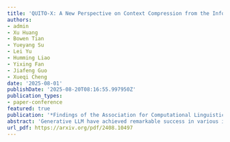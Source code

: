 ```yaml
---
title: 'QUITO-X: A New Perspective on Context Compression from the Information Bottleneck Theory'
authors:
- admin
- Xu Huang
- Bowen Tian
- Yueyang Su
- Lei Yu
- Humming Liao
- Yixing Fan
- Jiafeng Guo
- Xueqi Cheng
date: '2025-08-01'
publishDate: '2025-08-20T08:16:55.997950Z'
publication_types:
- paper-conference
featured: true
publication: '*Findings of the Association for Computational Linguistics* (EMNLP 2025)'
abstract: 'Generative LLM have achieved remarkable success in various industrial applications, owing to their promising In-Context Learning capabilities. However, the issue of long context in complex tasks poses a significant barrier to their wider adoption, manifested in two main aspects: (i) The excessively long context leads to high costs and inference delays. (ii) A substantial amount of task-irrelevant information introduced by long contexts exacerbates the "lost in the middle" problem. Existing methods compress context by removing redundant tokens using metrics such as self-information or PPL, which is inconsistent with the objective of retaining the most important tokens when conditioning on a given query. In this study, we introduce information bottleneck theory (IB) to model the problem, offering a novel perspective that thoroughly addresses the essential properties required for context compression. Additionally, we propose a cross-attention-based approach to approximate mutual information in IB, which can be flexibly replaced with suitable alternatives in different scenarios. Extensive experiments on four datasets demonstrate that our method achieves a 25% increase in compression rate compared to the state-of-the-art, while maintaining question answering performance. In particular, the context compressed by our method even outperform the full context in some cases.'
url_pdf: https://arxiv.org/pdf/2408.10497
---
```

